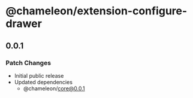 # @chameleon/extension-configure-drawer

## 0.0.1

### Patch Changes

- Initial public release
- Updated dependencies
  - @chameleon/core@0.0.1
